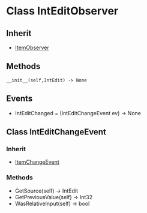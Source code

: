 # Class IntEditObserver

## Inherit

* [ItemObserver](ItemObserver.md)

## Methods
```
__init__(self,IntEdit) -> None
```

## Events

* IntEditChanged = (IntEditChangeEvent ev) -> None

## Class IntEditChangeEvent

### Inherit

* [ItemChangeEvent](ItemObserver.md)

### Methods

* GetSource(self) -> IntEdit
* GetPreviousValue(self) -> Int32
* WasRelativeInput(self) -> bool
